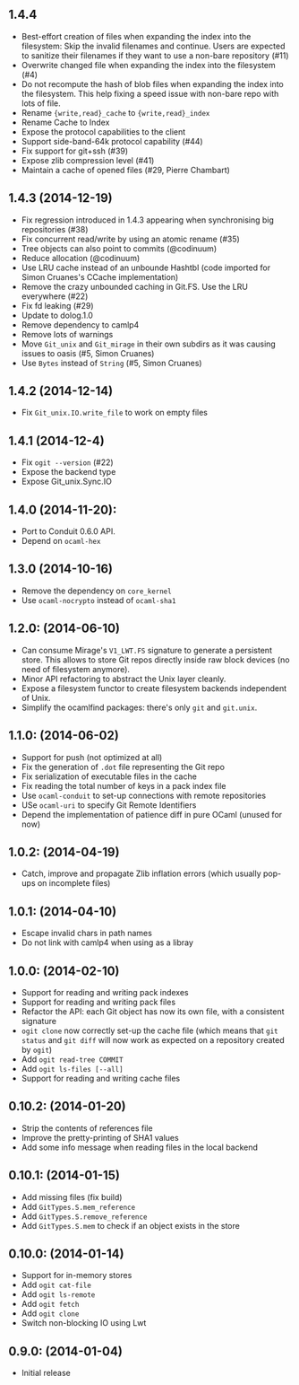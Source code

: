 ## 1.4.4
* Best-effort creation of files when expanding the index into the filesystem:
  Skip the invalid filenames and continue. Users are expected to sanitize
  their filenames if they want to use a non-bare repository (#11)
* Overwrite changed file when expanding the index into the filesystem (#4)
* Do not recompute the hash of blob files when expanding the index into the
  filesystem. This help fixing a speed issue with non-bare repo with lots of
  file.
* Rename `{write,read}_cache` to `{write,read}_index`
* Rename Cache to Index
* Expose the protocol capabilities to the client
* Support side-band-64k protocol capability (#44)
* Fix support for git+ssh (#39)
* Expose zlib compression level (#41)
* Maintain a cache of opened files (#29, Pierre Chambart)

## 1.4.3 (2014-12-19)
* Fix regression introduced in 1.4.3 appearing when synchronising big
  repositories (#38)
* Fix concurrent read/write by using an atomic rename (#35)
* Tree objects can also point to commits (@codinuum)
* Reduce allocation (@codinuum)
* Use LRU cache instead of an unbounde Hashtbl (code imported for
  Simon Cruanes's CCache implementation)
* Remove the crazy unbounded caching in Git.FS. Use the LRU everywhere (#22)
* Fix fd leaking (#29)
* Update to dolog.1.0
* Remove dependency to camlp4
* Remove lots of warnings
* Move `Git_unix` and `Git_mirage` in their own subdirs as it was causing issues
  to oasis (#5, Simon Cruanes)
* Use `Bytes` instead of `String` (#5, Simon Cruanes)

## 1.4.2 (2014-12-14)
* Fix `Git_unix.IO.write_file` to work on empty files

## 1.4.1 (2014-12-4)
* Fix `ogit --version` (#22)
* Expose the backend type
* Expose Git_unix.Sync.IO

## 1.4.0 (2014-11-20):
* Port to Conduit 0.6.0 API.
* Depend on `ocaml-hex`

## 1.3.0 (2014-10-16)
* Remove the dependency on `core_kernel`
* Use `ocaml-nocrypto` instead of `ocaml-sha1`

## 1.2.0: (2014-06-10)
* Can consume Mirage's `V1_LWT.FS` signature to generate a
  persistent store. This allows to store Git repos directly
  inside raw block devices (no need of filesystem anymore).
* Minor API refactoring to abstract the Unix layer cleanly.
* Expose a filesystem functor to create filesystem backends
  independent of Unix.
* Simplify the ocamlfind packages: there's only `git` and `git.unix`.

## 1.1.0: (2014-06-02)
* Support for push (not optimized at all)
* Fix the generation of `.dot` file representing the Git repo
* Fix serialization of executable files in the cache
* Fix reading the total number of keys in a pack index file
* Use `ocaml-conduit` to set-up connections with remote repositories
* USe `ocaml-uri` to specify Git Remote Identifiers
* Depend the implementation of patience diff in pure OCaml (unused for now)

## 1.0.2: (2014-04-19)
* Catch, improve and propagate Zlib inflation errors (which usually pop-ups
  on incomplete files)

## 1.0.1: (2014-04-10)
* Escape invalid chars in path names
* Do not link with camlp4 when using as a libray

## 1.0.0: (2014-02-10)
* Support for reading and writing pack indexes
* Support for reading and writing pack files
* Refactor the API: each Git object has now its own file, with a consistent
  signature
* `ogit clone` now correctly set-up the cache file (which means that
  `git status` and `git diff` will now work as expected on a repository created
   by `ogit`)
* Add `ogit read-tree COMMIT`
* Add `ogit ls-files [--all]`
* Support for reading and writing cache files

## 0.10.2: (2014-01-20)
* Strip the contents of references file
* Improve the pretty-printing of SHA1 values
* Add some info message when reading files in the local backend

## 0.10.1: (2014-01-15)
* Add missing files (fix build)
* Add `GitTypes.S.mem_reference`
* Add `GitTypes.S.remove_reference`
* Add `GitTypes.S.mem` to check if an object exists in the store

## 0.10.0: (2014-01-14)
* Support for in-memory stores
* Add `ogit cat-file`
* Add `ogit ls-remote`
* Add `ogit fetch`
* Add `ogit clone`
* Switch non-blocking IO using Lwt

## 0.9.0: (2014-01-04)
* Initial release
